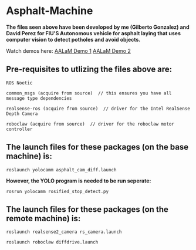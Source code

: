 # Asphalt-Machine
**The files seen above have been developed by me (Gilberto Gonzalez) and David Perez for FIU'S Autonomous vehicle for asphalt laying that uses computer vision to detect potholes and avoid objects.**

Watch demos here:
 [AALaM Demo 1](https://www.youtube.com/shorts/Uu6aOz50WAc)
 [AALaM Demo 2](https://youtu.be/w-ecqEZU0mM?si=NLj24GkuHDqwQaUX)
## Pre-requisites to utlizing the files above are:

    ROS Noetic

    common_msgs (acquire from source)  // this ensures you have all message type dependencies

    realsense-ros (acquire from source)  // driver for the Intel RealSense Depth Camera

    roboclaw (acquire from source)  // driver for the roboclaw motor controller

## The launch files for these packages (on the base machine) is:

    roslaunch yolocamm asphalt_cam_diff.launch

**However, the YOLO program is needed to be run seperate:**

    rosrun yolocamm rosified_stop_detect.py 

## The launch files for these packages (on the remote machine) is:

    roslaunch realsense2_camera rs_camera.launch

    roslaunch roboclaw diffdrive.launch 
